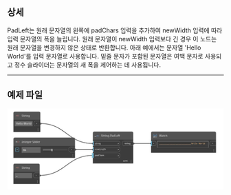 ## 상세
PadLeft는 원래 문자열의 왼쪽에 padChars 입력을 추가하여 newWidth 입력에 따라 입력 문자열의 폭을 늘립니다. 원래 문자열이 newWidth 입력보다 긴 경우 이 노드는 원래 문자열을 변경하지 않은 상태로 반환합니다. 아래 예에서는 문자열 'Hello World'를 입력 문자열로 사용합니다. 밑줄 문자가 포함된 문자열은 여백 문자로 사용되고 정수 슬라이더는 문자열의 새 폭을 제어하는 데 사용됩니다.
___
## 예제 파일

![PadLeft](./DSCore.String.PadLeft_img.jpg)

